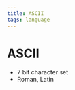 ```yaml
---
title: ASCII
tags: language
---
```


# ASCII
- 7 bit character set
- Roman, Latin








































